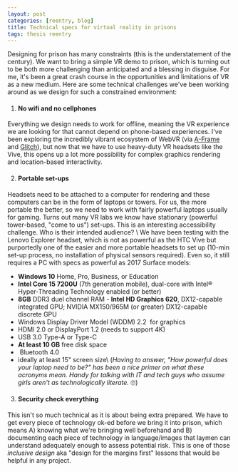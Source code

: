 ```yaml
---
layout: post
categories: [reentry, blog]
title: Technical specs for virtual reality in prisons
tags: thesis reentry
---
```


Designing for prison has many constraints (this is the understatement of the century). We want to bring a simple VR demo to prison, which is turning out to be both more challenging than anticipated and a blessing in disguise. For me, it's been a great crash course in the opportunities and limitations of VR as a new medium. Here are some technical challenges we've been working around as we design for such a constrained environment:

1. #### No wifi and no cellphones
Everything we design needs to work for offline, meaning the VR experience we are looking for that cannot depend on phone-based experiences. I've been exploring the incredibly vibrant ecosystem of WebVR (via [A-Frame](https://aframe.io/) and [Glitch](https://glitch.com/)), but now that we have to use heavy-duty VR headsets like the Vive, this opens up a lot more possibility for complex graphics rendering and location-based interactivity.

2. #### Portable set-ups
Headsets need to be attached to a computer for rendering and these computers can be in the form of laptops or towers. For us, the more portable the better, so we need to work with fairly powerful laptops usually for gaming. Turns out many VR labs we know have stationary (powerful tower-based, "come to us") set-ups. This is an interesting accessibility challenge. Who is their intended audience? \\
We have been testing with the Lenovo Explorer headset, which is not as powerful as the HTC Vive but purportedly one of the easier and more portable headsets to set up (10-min set-up process, no installation of physical sensors required). Even so, it still requires a PC with specs as powerful as 2017 Surface models:
- **Windows 10** Home, Pro, Business, or Education
- **Intel Core 15 7200U** (7th generation mobile), dual-core with Intel® Hyper-Threading Technology enabled (or better)
- **8GB** DDR3 duel channel RAM
- **Intel HD Graphics 620**, DX12-capable integrated GPU; NVIDIA MX150/965M (or greater) DX12-capable discrete GPU
- Windows Display Driver Model (WDDM) 2.2  for graphics
- HDMI 2.0 or DisplayPort 1.2 (needs to support 4K)
- USB 3.0 Type-A or Type-C
- **At least 10 GB** free disk space
-  Bluetooth 4.0
- ideally at least 15" screen size\\
(*Having to answer, "How powerful does your laptop need to be?" has been a nice primer on what these acronyms mean. Handy for talking with IT and tech guys who assume girls aren't as technologically literate.* 🙄)

3. #### Security check everything
This isn't so much technical as it is about being extra prepared. We have to get every piece of technology ok-ed before we bring it into prison, which means A) knowing what we're bringing well beforehand and B) documenting each piece of technology in language/images that laymen can understand adequately enough to assess potential risk. This is one of those *inclusive design* aka "design for the margins first" lessons that would be helpful in any project.
